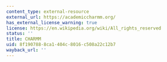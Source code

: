 ```yaml
---
content_type: external-resource
external_url: https://academiccharmm.org/
has_external_license_warning: true
license: https://en.wikipedia.org/wiki/All_rights_reserved
status: ''
title: CHARMM
uid: 8f190788-8ca1-404c-8016-c508a22c12b7
wayback_url: ''
---
```

